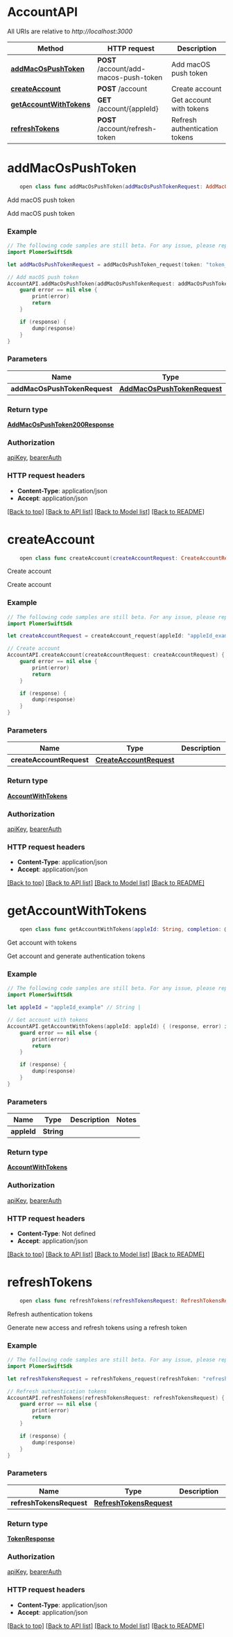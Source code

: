 # AccountAPI

All URIs are relative to *http://localhost:3000*

Method | HTTP request | Description
------------- | ------------- | -------------
[**addMacOsPushToken**](AccountAPI.md#addmacospushtoken) | **POST** /account/add-macos-push-token | Add macOS push token
[**createAccount**](AccountAPI.md#createaccount) | **POST** /account | Create account
[**getAccountWithTokens**](AccountAPI.md#getaccountwithtokens) | **GET** /account/{appleId} | Get account with tokens
[**refreshTokens**](AccountAPI.md#refreshtokens) | **POST** /account/refresh-token | Refresh authentication tokens


# **addMacOsPushToken**
```swift
    open class func addMacOsPushToken(addMacOsPushTokenRequest: AddMacOsPushTokenRequest, completion: @escaping (_ data: AddMacOsPushToken200Response?, _ error: Error?) -> Void)
```

Add macOS push token

Add macOS push token

### Example
```swift
// The following code samples are still beta. For any issue, please report via http://github.com/OpenAPITools/openapi-generator/issues/new
import PlomerSwiftSdk

let addMacOsPushTokenRequest = addMacOsPushToken_request(token: "token_example") // AddMacOsPushTokenRequest | 

// Add macOS push token
AccountAPI.addMacOsPushToken(addMacOsPushTokenRequest: addMacOsPushTokenRequest) { (response, error) in
    guard error == nil else {
        print(error)
        return
    }

    if (response) {
        dump(response)
    }
}
```

### Parameters

Name | Type | Description  | Notes
------------- | ------------- | ------------- | -------------
 **addMacOsPushTokenRequest** | [**AddMacOsPushTokenRequest**](AddMacOsPushTokenRequest.md) |  | 

### Return type

[**AddMacOsPushToken200Response**](AddMacOsPushToken200Response.md)

### Authorization

[apiKey](../README.md#apiKey), [bearerAuth](../README.md#bearerAuth)

### HTTP request headers

 - **Content-Type**: application/json
 - **Accept**: application/json

[[Back to top]](#) [[Back to API list]](../README.md#documentation-for-api-endpoints) [[Back to Model list]](../README.md#documentation-for-models) [[Back to README]](../README.md)

# **createAccount**
```swift
    open class func createAccount(createAccountRequest: CreateAccountRequest, completion: @escaping (_ data: AccountWithTokens?, _ error: Error?) -> Void)
```

Create account

Create account

### Example
```swift
// The following code samples are still beta. For any issue, please report via http://github.com/OpenAPITools/openapi-generator/issues/new
import PlomerSwiftSdk

let createAccountRequest = createAccount_request(appleId: "appleId_example", email: "email_example", name: "name_example", enablePushNotifications: false, identityToken: "identityToken_example", authCode: "authCode_example") // CreateAccountRequest | 

// Create account
AccountAPI.createAccount(createAccountRequest: createAccountRequest) { (response, error) in
    guard error == nil else {
        print(error)
        return
    }

    if (response) {
        dump(response)
    }
}
```

### Parameters

Name | Type | Description  | Notes
------------- | ------------- | ------------- | -------------
 **createAccountRequest** | [**CreateAccountRequest**](CreateAccountRequest.md) |  | 

### Return type

[**AccountWithTokens**](AccountWithTokens.md)

### Authorization

[apiKey](../README.md#apiKey), [bearerAuth](../README.md#bearerAuth)

### HTTP request headers

 - **Content-Type**: application/json
 - **Accept**: application/json

[[Back to top]](#) [[Back to API list]](../README.md#documentation-for-api-endpoints) [[Back to Model list]](../README.md#documentation-for-models) [[Back to README]](../README.md)

# **getAccountWithTokens**
```swift
    open class func getAccountWithTokens(appleId: String, completion: @escaping (_ data: AccountWithTokens?, _ error: Error?) -> Void)
```

Get account with tokens

Get account and generate authentication tokens

### Example
```swift
// The following code samples are still beta. For any issue, please report via http://github.com/OpenAPITools/openapi-generator/issues/new
import PlomerSwiftSdk

let appleId = "appleId_example" // String | 

// Get account with tokens
AccountAPI.getAccountWithTokens(appleId: appleId) { (response, error) in
    guard error == nil else {
        print(error)
        return
    }

    if (response) {
        dump(response)
    }
}
```

### Parameters

Name | Type | Description  | Notes
------------- | ------------- | ------------- | -------------
 **appleId** | **String** |  | 

### Return type

[**AccountWithTokens**](AccountWithTokens.md)

### Authorization

[apiKey](../README.md#apiKey), [bearerAuth](../README.md#bearerAuth)

### HTTP request headers

 - **Content-Type**: Not defined
 - **Accept**: application/json

[[Back to top]](#) [[Back to API list]](../README.md#documentation-for-api-endpoints) [[Back to Model list]](../README.md#documentation-for-models) [[Back to README]](../README.md)

# **refreshTokens**
```swift
    open class func refreshTokens(refreshTokensRequest: RefreshTokensRequest, completion: @escaping (_ data: TokenResponse?, _ error: Error?) -> Void)
```

Refresh authentication tokens

Generate new access and refresh tokens using a refresh token

### Example
```swift
// The following code samples are still beta. For any issue, please report via http://github.com/OpenAPITools/openapi-generator/issues/new
import PlomerSwiftSdk

let refreshTokensRequest = refreshTokens_request(refreshToken: "refreshToken_example") // RefreshTokensRequest | 

// Refresh authentication tokens
AccountAPI.refreshTokens(refreshTokensRequest: refreshTokensRequest) { (response, error) in
    guard error == nil else {
        print(error)
        return
    }

    if (response) {
        dump(response)
    }
}
```

### Parameters

Name | Type | Description  | Notes
------------- | ------------- | ------------- | -------------
 **refreshTokensRequest** | [**RefreshTokensRequest**](RefreshTokensRequest.md) |  | 

### Return type

[**TokenResponse**](TokenResponse.md)

### Authorization

[apiKey](../README.md#apiKey), [bearerAuth](../README.md#bearerAuth)

### HTTP request headers

 - **Content-Type**: application/json
 - **Accept**: application/json

[[Back to top]](#) [[Back to API list]](../README.md#documentation-for-api-endpoints) [[Back to Model list]](../README.md#documentation-for-models) [[Back to README]](../README.md)

